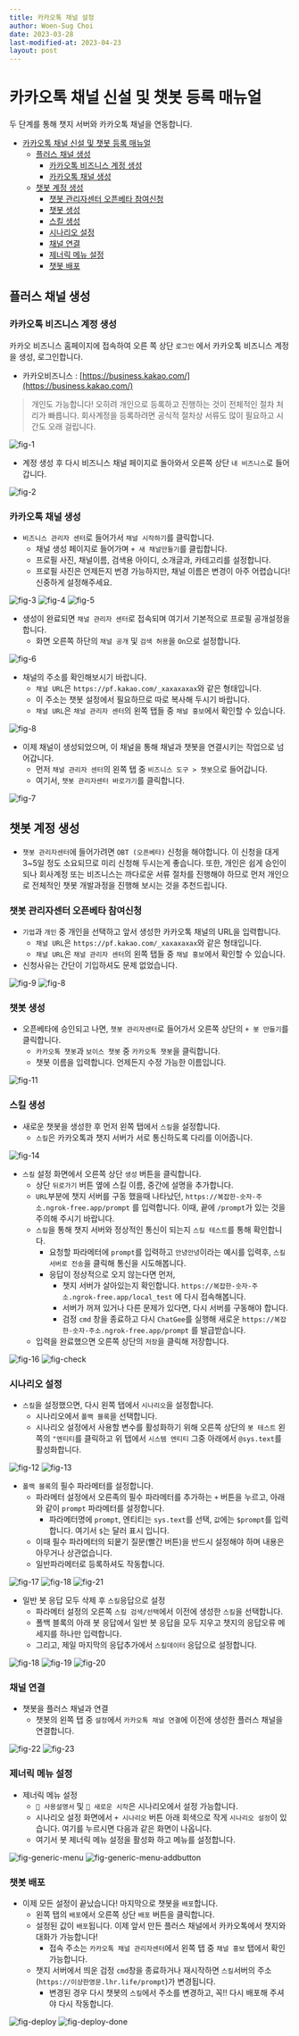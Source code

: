 ```yaml
---
title: 카카오톡 채널 설정
author: Woen-Sug Choi
date: 2023-03-28
last-modified-at: 2023-04-23
layout: post
---
```




# 카카오톡 채널 신설 및 챗봇 등록 매뉴얼

두 단계를 통해 챗지 서버와 카카오톡 채널을 연동합니다.

- [카카오톡 채널 신설 및 챗봇 등록 매뉴얼](#카카오톡-채널-신설-및-챗봇-등록-매뉴얼)
  - [플러스 채널 생성](#플러스-채널-생성)
    - [카카오톡 비즈니스 계정 생성](#카카오톡-비즈니스-계정-생성)
    - [카카오톡 채널 생성](#카카오톡-채널-생성)
  - [챗봇 계정 생성](#챗봇-계정-생성)
    - [챗봇 관리자센터 오픈베타 참여신청](#챗봇-관리자센터-오픈베타-참여신청)
    - [챗봇 생성](#챗봇-생성)
    - [스킬 생성](#스킬-생성)
    - [시나리오 설정](#시나리오-설정)
    - [채널 연결](#채널-연결)
    - [제너릭 메뉴 설정](#제너릭-메뉴-설정)
    - [챗봇 배포](#챗봇-배포)

## 플러스 채널 생성

### 카카오톡 비즈니스 계정 생성
카카오 비즈니스 홈페이지에 접속하여 오른 쪽 상단 `로그인` 에서 카카오톡 비즈니스 계정을 생성, 로그인합니다.
- 카카오비즈니스 : [https://business.kakao.com/](https://business.kakao.com/)
> 개인도 가능합니다! 오히려 개인으로 등록하고 진행하는 것이 전체적인 절차 처리가 빠릅니다. 회사계정을 등록하려면 공식적 절차상 서류도 많이 필요하고 시간도 오래 걸립니다.

![fig-1](https://woensug-choi.github.io/ChatGee/assets/images/1.jpg)

- 계정 생성 후 다시 비즈니스 채널 페이지로 돌아와서 오른쪽 상단 `내 비즈니스`로 들어갑니다.

![fig-2](https://woensug-choi.github.io/ChatGee/assets/images/2.jpg)

### 카카오톡 채널 생성

- `비즈니스 관리자 센터`로 들어가서 `채널 시작하기`를 클릭합니다.
  - 채널 생성 페이지로 들어가며 `+ 새 채널만들기`를 클립합니다.
  - 프로필 사진, 채널이름, 검색용 아이디, 소개글과, 카테고리를 설정합니다.
  - 프로필 사진은 언제든지 번경 가능하지만, 채널 이름은 변경이 아주 어렵습니다! 신중하게 설정해주세요.

![fig-3](https://woensug-choi.github.io/ChatGee/assets/images/3.jpg)
![fig-4](https://woensug-choi.github.io/ChatGee/assets/images/4.jpg)
![fig-5](https://woensug-choi.github.io/ChatGee/assets/images/5.jpg)

- 생성이 완료되면 `채널 관리자 센터`로 접속되며 여기서 기본적으로 프로필 공개설정을 합니다.
  - 화면 오른쪽 하단의 `채널 공개` 및 `검색 허용`을 `On`으로 설정합니다.

![fig-6](https://woensug-choi.github.io/ChatGee/assets/images/6.jpg)

- 채널의 주소를 확인해보시기 바랍니다.
  - `채널 URL`은 `https://pf.kakao.com/_xaxaxaxax`와 같은 형태입니다.
  - 이 주소는 챗봇 설정에서 필요하므로 따로 복사해 두시기 바랍니다.
  - `채널 URL`은 `채널 관리자 센터`의 왼쪽 탭들 중 `채널 홍보`에서 확인할 수 있습니다.

![fig-8](https://woensug-choi.github.io/ChatGee/assets/images/8.jpg)
- 이제 채널이 생성되었으며, 이 채널을 통해 채널과 챗봇을 연결시키는 작업으로 넘어갑니다.
  - 먼저 `채널 관리자 센터`의 왼쪽 탭 중 `비즈니스 도구 > 챗봇`으로 들어갑니다.
  - 여기서, `챗봇 관리자센터 바로가기`를 클릭합니다.

![fig-7](https://woensug-choi.github.io/ChatGee/assets/images/7.jpg)

## 챗봇 계정 생성

- `챗봇 관리자센터`에 들어가려면 `OBT (오픈베타)` 신청을 해야합니다. 이 신청을 대게 3~5일 정도 소요되므로 미리 신청해 두시는게 좋습니다. 또한, 개인은 쉽게 승인이 되나 회사계정 또는 비즈니스는 까다로운 서류 절차를 진행해야 하므로 먼저 개인으로 전체적인 챗봇 개발과정을 진행해 보시는 것을 추천드립니다.

### 챗봇 관리자센터 오픈베타 참여신청

- `기업`과 `개인` 중 개인을 선택하고 앞서 생성한 카카오톡 채널의 URL을 입력합니다.
  - `채널 URL`은 `https://pf.kakao.com/_xaxaxaxax`와 같은 형태입니다.
  - `채널 URL`은 `채널 관리자 센터`의 왼쪽 탭들 중 `채널 홍보`에서 확인할 수 있습니다.
- 신청사유는 간단이 기입하셔도 문제 없었습니다.

![fig-9](https://woensug-choi.github.io/ChatGee/assets/images/9.jpg)
![fig-8](https://woensug-choi.github.io/ChatGee/assets/images/8.jpg)

### 챗봇 생성

- 오픈베타에 승인되고 나면, `챗봇 관리자센터`로 들어가서 오른쪽 상단의 `+ 봇 만들기`를 클릭합니다.
  - `카카오톡 챗봇`과 `보이스 챗봇` 중 `카카오톡 챗봇`을 클릭합니다.
  - 챗봇 이름을 입력합니다. 언제든지 수정 가능한 이름입니다.

![fig-11](https://woensug-choi.github.io/ChatGee/assets/images/11.jpg)

### 스킬 생성

- 새로운 챗봇을 생성한 후 먼저 왼쪽 탭에서 `스킬`을 설정합니다.
  - `스킬`은 카카오톡과 챗지 서버가 서로 통신하도록 다리를 이어줍니다.

![fig-14](https://woensug-choi.github.io/ChatGee/assets/images/14.jpg)

- `스킬` 설정 화면에서 오른쪽 상단 `생성` 버튼을 클릭합니다.
  - 상단 `뒤로가기` 버튼 옆에 스킬 이름, 중간에 설명을 추가합니다.
  - `URL`부분에 챗지 서버를 구동 했을때 나타났던, `https://복잡한-숫자-주소.ngrok-free.app/prompt` 를 입력합니다. 이때, 끝에 `/prompt`가 있는 것을 주의해 주시기 바랍니다.
  - `스킬`을 통해 챗지 서버와 정상적인 통신이 되는지 `스킬 테스트`를 통해 확인합니다.
    - 요청할 파라메터에 `prompt`를 입력하고 `안녕안녕`이라는 예시를 입력후, `스킬서버로 전송`을 클릭해 통신을 시도해봅니다.
    - 응답이 정상적으로 오지 않는다면 먼저,
      - 챗지 서버가 살아있는지 확인합니다. `https://복잡한-숫자-주소.ngrok-free.app/local_test` 에 다시 접속해봅니다.
      - 서버가 꺼져 있거나 다른 문제가 있다면, 다시 서버를 구동해야 합니다.
      - 검정 `cmd` 창을 종료하고 다시 `ChatGee`를 실행해 새로운 `https://복잡한-숫자-주소.ngrok-free.app/prompt` 를 발급받습니다.
  - 입력을 완료했으면 오른쪽 상단의 `저장`을 클릭해 저장합니다.
  
![fig-16](https://woensug-choi.github.io/ChatGee/assets/images/16.jpg)
![fig-check](https://woensug-choi.github.io/ChatGee/assets/images/check.jpg)

### 시나리오 설정

- `스킬`을 설정했으면, 다시 왼쪽 탭에서 `시나리오`을 설정합니다.
  - 시나리오에서 `폴백 블록`을 선택합니다.
  - 시나리오 설정에서 사용할 변수를 활성화하기 위해 오른쪽 상단의 `봇 테스트` 왼쪽의 `"엔티티`를 클릭하고 위 탭에서 `시스템 엔티티` 그중 아래에서 `@sys.text`를 활성화합니다.

![fig-12](https://woensug-choi.github.io/ChatGee/assets/images/12.jpg)
![fig-13](https://woensug-choi.github.io/ChatGee/assets/images/13.jpg)

- `폴백 블록`의 필수 파라메터를 설정합니다.
  - 파라메터 설정에서 오른족의 필수 파라메터를 추가하는 `+` 버튼을 누르고, 아래와 같이 `prompt` 파라메터를 설정합니다.
    - 파라메터명에 `prompt`, 엔티티는 `sys.text`를 선택, `값`에는 `$prompt`를 입력합니다. 여기서 `$`는 달러 표시 입니다.
  - 이때 필수 파라메터의 되뭍기 질문(빨간 버튼)을 반드시 설정해야 하며 내용은 아무거나 상관없습니다.
  - 일반파라메터로 등록하셔도 작동합니다.

![fig-17](https://woensug-choi.github.io/ChatGee/assets/images/17.jpg)
![fig-18](https://woensug-choi.github.io/ChatGee/assets/images/18.jpg)
![fig-21](https://woensug-choi.github.io/ChatGee/assets/images/21.jpg)

- 일반 봇 응답 모두 삭제 후 `스킬`응답으로 설정
  - 파라메터 설정의 오른쪽 `스킬 검색/선택`에서 이전에 생성한 `스킬`을 선택합니다.
  - 폴백 블록의 아래 봇 응답에서 일반 봇 응답을 모두 지우고 챗지의 응답오류 메세지를 하나만 입력합니다.
  - 그리고, 제일 마지막의 응답추가에서 `스킬데이터` 응답으로 설정합니다.

![fig-18](https://woensug-choi.github.io/ChatGee/assets/images/18.jpg)
![fig-19](https://woensug-choi.github.io/ChatGee/assets/images/19.jpg)
![fig-20](https://woensug-choi.github.io/ChatGee/assets/images/20.jpg)

### 채널 연결

- 챗봇을 플러스 채널과 연결
  - 챗봇의 왼쪽 탭 중 `설정`에서 `카카오톡 채널 연결`에 이전에 생성한 플러스 채널을 연결합니다.

![fig-22](https://woensug-choi.github.io/ChatGee/assets/images/22.jpg)
![fig-23](https://woensug-choi.github.io/ChatGee/assets/images/23.jpg)

### 제너릭 메뉴 설정

- 제너릭 메뉴 설정
  - `📓 사용설명서` 및 `💫 새로운 시작`은 시나리오에서 설정 가능합니다.
  - 시나리오 설정 화면에서 `+ 시나리오` 버튼 아래 회색으로 작게 `시나리오 설정`이 있습니다. 여기를 누르시면 다음과 같은 화면이 나옵니다.
  - 여기서 봇 제너릭 메뉴 설정을 활성화 하고 메뉴를 설정합니다.
  
![fig-generic-menu](https://woensug-choi.github.io/ChatGee/assets/images/generic_menu.jpg)
![fig-generic-menu-addbutton](https://woensug-choi.github.io/ChatGee/assets/images/generic_menu_addButton.jpg)

### 챗봇 배포

- 이제 모든 설정이 끝났습니다! 마지막으로 챗봇을 `배포`합니다.
  - 왼쪽 탭의 `배포`에서 오른쪽 상단 `배포` 버튼을 클릭합니다.
  - 설정된 값이 `배포`됩니다. 이제 앞서 만든 플러스 채널에서 카카오톡에서 챗지와 대화가 가능합니다!
    - 접속 주소는 `카카오톡 채널 관리자센터`에서 왼쪽 탭 중 `채널 홍보` 탭에서 확인가능합니다.
  - 챗지 서버에서 띄운 검정 `cmd`창을 종료하거나 재시작하면 `스킬`서버의 주소(`https://이상한영문.lhr.life/prompt`)가 변경됩니다.
    - 변경된 경우 다시 챗봇의 `스킬`에서 주소를 변경하고, 꼭!! 다시 배포해 주셔야 다시 작동합니다.

![fig-deploy](https://woensug-choi.github.io/ChatGee/assets/images/deploy.jpg)
![fig-deploy-done](https://woensug-choi.github.io/ChatGee/assets/images/deploy_done.jpg)

